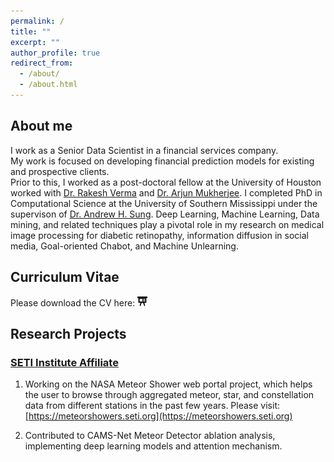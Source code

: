 ```yaml
---
permalink: /
title: ""
excerpt: ""
author_profile: true
redirect_from:
  - /about/
  - /about.html
---
```


## About me

I work as a Senior Data Scientist in a financial services company. 
<br>
My work is focused on developing financial prediction models for existing and prospective clients.  
Prior to this, I worked as a post-doctoral fellow at the University of Houston worked with [Dr. Rakesh Verma](http://cs.uh.edu/~rmverma)  and [Dr. Arjun Mukherjee](https://www2.cs.uh.edu/~arjun/).
I completed PhD in Computational Science at the University of Southern Mississippi under the supervison of [Dr. Andrew H. Sung](https://www.usm.edu/faculty-directory/profile.php?id=1937038). Deep Learning, Machine Learning, Data mining, and related techniques play a pivotal role in my research on medical image processing for diabetic retinopathy, information diffusion in social media, Goal-oriented Chabot, and Machine Unlearning.
<br>

## Curriculum Vitae
Please download the CV here: 
<a href="./../files/CV_Amartya.pdf" style="text-decoration: none;">
<img src="./../images/slides-icon.svg" width=16em title="Slides"/>
</a>

## Research Projects

### [SETI Institute Affiliate](https://www.seti.org/affiliates/amartya-hatua)

1. Working on the NASA Meteor Shower web portal project, which helps the user to browse through aggregated meteor, star, and constellation data from different stations in the past few years.
Please visit: [https://meteorshowers.seti.org](https://meteorshowers.seti.org)

2. Contributed to CAMS-Net Meteor Detector ablation analysis, implementing deep learning models and attention mechanism.